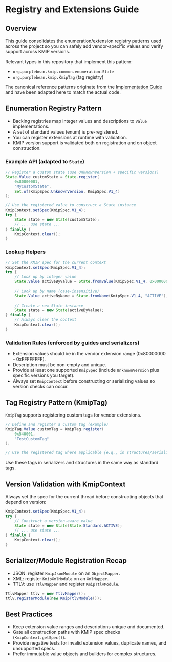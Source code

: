 # Registry and Extensions Guide

## Overview

This guide consolidates the enumeration/extension registry patterns used across the project so you can safely add vendor-specific values and verify support across KMIP versions.

Relevant types in this repository that implement this pattern:
- `org.purplebean.kmip.common.enumeration.State`
- `org.purplebean.kmip.KmipTag` (tag registry)

The canonical reference patterns originate from the [Implementation Guide](./implementation.md) and have been adapted here to match the actual code.

## Enumeration Registry Pattern

- Backing registries map integer values and descriptions to `Value` implementations.
- A set of standard values (enum) is pre-registered.
- You can register extensions at runtime with validation.
- KMIP version support is validated both on registration and on object construction.

### Example API (adapted to `State`)

```java
// Register a custom state (use UnknownVersion + specific versions)
State.Value customState = State.register(
    0x80000001,
    "MyCustomState",
    Set.of(KmipSpec.UnknownVersion, KmipSpec.V1_4)
);

// Use the registered value to construct a State instance
KmipContext.setSpec(KmipSpec.V1_4);
try {
    State state = new State(customState);
    // ... use state ...
} finally {
    KmipContext.clear();
}
```

### Lookup Helpers

```java
// Set the KMIP spec for the current context
KmipContext.setSpec(KmipSpec.V1_4);
try {
    // Look up by integer value
    State.Value activeByValue = State.fromValue(KmipSpec.V1_4, 0x00000002); // ACTIVE
    
    // Look up by name (case-insensitive)
    State.Value activeByName = State.fromName(KmipSpec.V1_4, "ACTIVE");
    
    // Create a new State instance
    State state = new State(activeByValue);
} finally {
    // Always clear the context
    KmipContext.clear();
}
```

### Validation Rules (enforced by guides and serializers)
- Extension values should be in the vendor extension range (0x80000000 - 0xFFFFFFFF).
- Description must be non-empty and unique.
- Provide at least one supported `KmipSpec` (include `UnknownVersion` plus specific versions you target).
- Always set `KmipContext` before constructing or serializing values so version checks can occur.

## Tag Registry Pattern (KmipTag)

`KmipTag` supports registering custom tags for vendor extensions.

```java
// Define and register a custom tag (example)
KmipTag.Value customTag = KmipTag.register(
    0x540001,
    "TestCustomTag"
);

// Use the registered tag where applicable (e.g., in structures/serializers)
```

Use these tags in serializers and structures in the same way as standard tags.

## Version Validation with KmipContext

Always set the spec for the current thread before constructing objects that depend on version:

```java
KmipContext.setSpec(KmipSpec.V1_4);
try {
    // Construct a version-aware value
    State state = new State(State.Standard.ACTIVE);
    // ... use state ...
} finally {
    KmipContext.clear();
}
```

## Serializer/Module Registration Recap

- JSON: register `KmipJsonModule` on an `ObjectMapper`.
- XML: register `KmipXmlModule` on an `XmlMapper`.
- TTLV: use `TtlvMapper` and register `KmipTtlvModule`.

```java
TtlvMapper ttlv = new TtlvMapper();
ttlv.registerModule(new KmipTtlvModule());
```

## Best Practices

- Keep extension value ranges and descriptions unique and documented.
- Gate all construction paths with KMIP spec checks (`KmipContext.getSpec()`).
- Provide negative tests for invalid extension values, duplicate names, and unsupported specs.
- Prefer immutable value objects and builders for complex structures.
